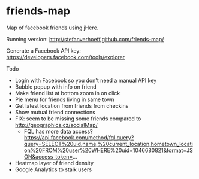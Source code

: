 friends-map
===========

Map of facebook friends using jHere.

Running version:
http://stefanverhoeff.github.com/friends-map/

Generate a Facebook API key:
https://developers.facebook.com/tools/explorer

Todo
- Login with Facebook so you don't need a manual API key
- Bubble popup with info on friend
- Make friend list at bottom zoom in on click
- Pie menu for friends living in same town
- Get latest location from friends from checkins
- Show mutual friend connections
- FIX: seem to be missing some friends compared to http://geographics.cz/socialMap/
  - FQL has more data access? https://api.facebook.com/method/fql.query?query=SELECT%20uid,name,%20current_location,hometown_location%20FROM%20user%20WHERE%20uid=1046680821&format=JSON&access_token=...
- Heatmap layer of friend density
- Google Analytics to stalk users